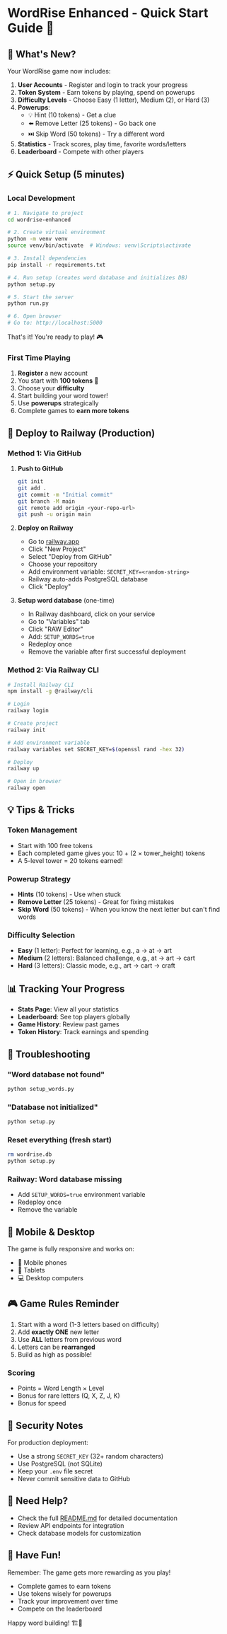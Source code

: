 # WordRise Enhanced - Quick Start Guide 🚀

## 🎯 What's New?

Your WordRise game now includes:

1. **User Accounts** - Register and login to track your progress
2. **Token System** - Earn tokens by playing, spend on powerups
3. **Difficulty Levels** - Choose Easy (1 letter), Medium (2), or Hard (3)
4. **Powerups**:
   - 💡 Hint (10 tokens) - Get a clue
   - ⬅️ Remove Letter (25 tokens) - Go back one
   - ⏭️ Skip Word (50 tokens) - Try a different word
5. **Statistics** - Track scores, play time, favorite words/letters
6. **Leaderboard** - Compete with other players

## ⚡ Quick Setup (5 minutes)

### Local Development

```bash
# 1. Navigate to project
cd wordrise-enhanced

# 2. Create virtual environment
python -m venv venv
source venv/bin/activate  # Windows: venv\Scripts\activate

# 3. Install dependencies
pip install -r requirements.txt

# 4. Run setup (creates word database and initializes DB)
python setup.py

# 5. Start the server
python run.py

# 6. Open browser
# Go to: http://localhost:5000
```

That's it! You're ready to play! 🎮

### First Time Playing

1. **Register** a new account
2. You start with **100 tokens** 💎
3. Choose your **difficulty**
4. Start building your word tower!
5. Use **powerups** strategically
6. Complete games to **earn more tokens**

## 🚂 Deploy to Railway (Production)

### Method 1: Via GitHub

1. **Push to GitHub**
   ```bash
   git init
   git add .
   git commit -m "Initial commit"
   git branch -M main
   git remote add origin <your-repo-url>
   git push -u origin main
   ```

2. **Deploy on Railway**
   - Go to [railway.app](https://railway.app)
   - Click "New Project"
   - Select "Deploy from GitHub"
   - Choose your repository
   - Add environment variable: `SECRET_KEY=<random-string>`
   - Railway auto-adds PostgreSQL database
   - Click "Deploy"

3. **Setup word database** (one-time)
   - In Railway dashboard, click on your service
   - Go to "Variables" tab
   - Click "RAW Editor"
   - Add: `SETUP_WORDS=true`
   - Redeploy once
   - Remove the variable after first successful deployment

### Method 2: Via Railway CLI

```bash
# Install Railway CLI
npm install -g @railway/cli

# Login
railway login

# Create project
railway init

# Add environment variable
railway variables set SECRET_KEY=$(openssl rand -hex 32)

# Deploy
railway up

# Open in browser
railway open
```

## 💡 Tips & Tricks

### Token Management
- Start with 100 free tokens
- Each completed game gives you: 10 + (2 × tower_height) tokens
- A 5-level tower = 20 tokens earned!

### Powerup Strategy
- **Hints** (10 tokens) - Use when stuck
- **Remove Letter** (25 tokens) - Great for fixing mistakes
- **Skip Word** (50 tokens) - When you know the next letter but can't find words

### Difficulty Selection
- **Easy** (1 letter): Perfect for learning, e.g., a → at → art
- **Medium** (2 letters): Balanced challenge, e.g., at → art → cart
- **Hard** (3 letters): Classic mode, e.g., art → cart → craft

## 📊 Tracking Your Progress

- **Stats Page**: View all your statistics
- **Leaderboard**: See top players globally
- **Game History**: Review past games
- **Token History**: Track earnings and spending

## 🔧 Troubleshooting

### "Word database not found"
```bash
python setup_words.py
```

### "Database not initialized"
```bash
python setup.py
```

### Reset everything (fresh start)
```bash
rm wordrise.db
python setup.py
```

### Railway: Word database missing
- Add `SETUP_WORDS=true` environment variable
- Redeploy once
- Remove the variable

## 📱 Mobile & Desktop

The game is fully responsive and works on:
- 📱 Mobile phones
- 📱 Tablets
- 💻 Desktop computers

## 🎮 Game Rules Reminder

1. Start with a word (1-3 letters based on difficulty)
2. Add **exactly ONE** new letter
3. Use **ALL** letters from previous word
4. Letters can be **rearranged**
5. Build as high as possible!

### Scoring
- Points = Word Length × Level
- Bonus for rare letters (Q, X, Z, J, K)
- Bonus for speed

## 🔐 Security Notes

For production deployment:
- Use a strong `SECRET_KEY` (32+ random characters)
- Use PostgreSQL (not SQLite)
- Keep your `.env` file secret
- Never commit sensitive data to GitHub

## 📧 Need Help?

- Check the full [README.md](README.md) for detailed documentation
- Review API endpoints for integration
- Check database models for customization

## 🎉 Have Fun!

Remember: The game gets more rewarding as you play!
- Complete games to earn tokens
- Use tokens wisely for powerups
- Track your improvement over time
- Compete on the leaderboard

Happy word building! 🏗️💎
